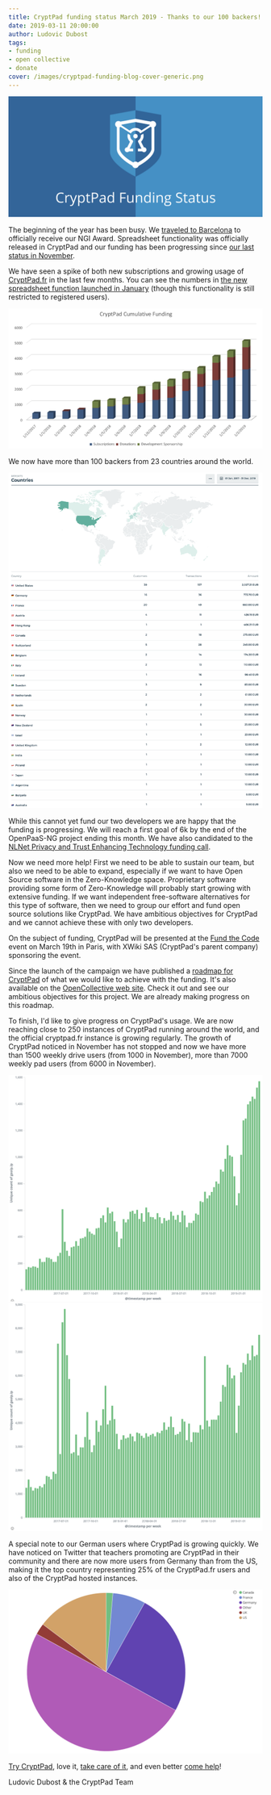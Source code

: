 ```yaml
---
title: CryptPad funding status March 2019 - Thanks to our 100 backers!
date: 2019-03-11 20:00:00
author: Ludovic Dubost
tags:
- funding
- open collective
- donate
cover: /images/cryptpad-funding-blog-cover-generic.png
---
```


![](/images/cryptpad-funding-blog-cover-generic.png)

The beginning of the year has been busy.
We [traveled to Barcelona](/2019/02/22/Heading-to-Barcelona/) to officially receive our NGI Award.
Spreadsheet functionality was officially released in CryptPad and our funding has been progressing since [our last status in November](/2018/12/09/CryptPad-funding-status-November-2018/).

We have seen a spike of both new subscriptions and growing usage of [CryptPad.fr](https://cryptpad.fr) in the last few months.
You can see the numbers in [the new spreadsheet function launched in January](https://cryptpad.fr/sheet/#/2/sheet/view/ppScrSTQQy7gQ6gwYG2pSvNzedP0mHhhFHWwPl5P+Vk/embed/present/) (though this functionality is still restricted to registered users).

![CryptPad funding details](/images/cryptpad-201902-funding.png?v=2)

We now have more than 100 backers from 23 countries around the world.

![CryptPad funding by country](/images/cryptpad-201902-funding-countries.png)

While this cannot yet fund our two developers we are happy that the funding is progressing.
We will reach a first goal of 6k by the end of the OpenPaaS-NG project ending this month.
We have also candidated to the [NLNet Privacy and Trust Enhancing Technology funding call](https://nlnet.nl/news/2019/20190201-call.html). 

Now we need more help!
First we need to be able to sustain our team, but also we need to be able to expand, especially if we want to have Open Source software in the Zero-Knowledge space.
Proprietary software providing some form of Zero-Knowledge will probably start growing with extensive funding.
If we want independent free-software alternatives for this type of software, then we need to group our effort and fund open source solutions like CryptPad.
We have ambitious objectives for CryptPad and we cannot achieve these with only two developers.

On the subject of funding, CryptPad will be presented at the [Fund the Code](https://fundthecode.org/) event on March 19th in Paris, with XWiki SAS (CryptPad's parent company) sponsoring the event.

Since the launch of the campaign we have published a [roadmap for CryptPad](/tags/roadmap/) of what we would like to achieve with the funding.
It's also available on the [OpenCollective web site](https://opencollective.com/cryptpad/#about).
Check it out and see our ambitious objectives for this project.
We are already making progress on this roadmap.

To finish, I'd like to give progress on CryptPad's usage.
We are now reaching close to 250 instances of CryptPad running around the world, and the official cryptpad.fr instance is growing regularly.
The growth of CryptPad noticed in November has not stopped and now we have more than 1500 weekly drive users (from 1000 in November), more than 7000 weekly pad users (from 6000 in November).

![cryptpad drive stats](/images/cryptpad-201902-driveuniqueweek.png)
![cryptpad pad stats](/images/cryptpad-201902-padsuniqueweek.png)

A special note to our German users where CryptPad is growing quickly.
We have noticed on Twitter that teachers promoting are CryptPad in their community and there are now more users from Germany than from the US, making it the top country representing 25% of the CryptPad.fr users and also of the CryptPad hosted instances.

![cryptpad countries](/images/cryptpad-201902-countries.png)

[Try CryptPad](https://cryptpad.fr), love it, [take care of it](https://opencollective.com/cryptpad/), and even better [come help](https://github.com/xwiki-labs/cryptpad)!

Ludovic Dubost & the CryptPad Team
